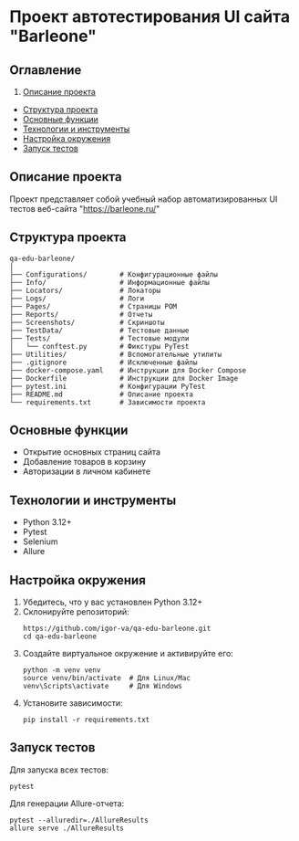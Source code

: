# Проект автотестирования UI сайта "Barleone"


## Оглавление
1. [Описание проекта](#описание-проекта)
- [Структура проекта](#структура-проекта)
- [Основные функции](#основные-функции)
- [Технологии и инструменты](#технологии-и-инструменты)
- [Настройка окружения](#настройка-окружения)
- [Запуск тестов](#запуск-тестов)


## Описание проекта
Проект представляет собой учебный набор автоматизированных UI тестов веб-сайта "https://barleone.ru/"


## Структура проекта
```
qa-edu-barleone/
│
├── Configurations/        # Конфигурационные файлы
├── Info/                  # Информационные файлы
├── Locators/              # Локаторы
├── Logs/                  # Логи
├── Pages/                 # Страницы POM
├── Reports/               # Отчеты
├── Screenshots/           # Скриншоты
├── TestData/              # Тестовые данные
├── Tests/                 # Тестовые модули
│   └── conftest.py        # Фикстуры PyTest
├── Utilities/             # Вспомогательные утилиты
├── .gitignore             # Исключенные файлы
├── docker-compose.yaml    # Инструкции для Docker Compose
├── Dockerfile             # Инструкции для Docker Image
├── pytest.ini             # Конфигурации PyTest
├── README.md              # Описание проекта
└── requirements.txt       # Зависимости проекта
```


## Основные функции
- Открытие основных страниц сайта
- Добавление товаров в корзину
- Авторизации в личном кабинете


## Технологии и инструменты
- Python 3.12+
- Pytest
- Selenium
- Allure


## Настройка окружения
1. Убедитесь, что у вас установлен Python 3.12+
2. Склонируйте репозиторий:
   ```
   https://github.com/igor-va/qa-edu-barleone.git
   cd qa-edu-barleone
   ```
3. Создайте виртуальное окружение и активируйте его:
   ```
   python -m venv venv
   source venv/bin/activate  # Для Linux/Mac
   venv\Scripts\activate     # Для Windows
   ```
4. Установите зависимости:
   ```
   pip install -r requirements.txt
   ```


## Запуск тестов
Для запуска всех тестов:
```
pytest
```

Для генерации Allure-отчета:
```
pytest --alluredir=./AllureResults
allure serve ./AllureResults
```
